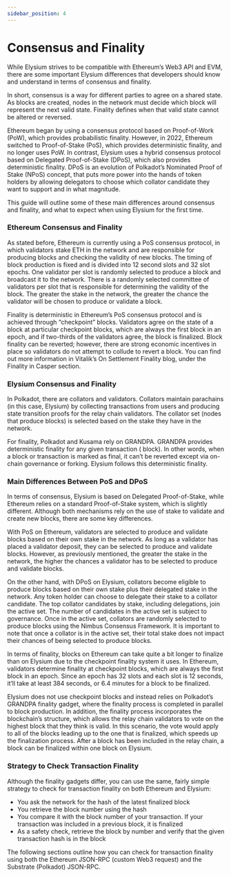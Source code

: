 ```yaml
---
sidebar_position: 4
---
```


# Consensus and Finality

While Elysium strives to be compatible with Ethereum’s Web3 API and EVM, there are some important Elysium differences
that developers should know and understand in terms of consensus and finality.

In short, consensus is a way for different parties to agree on a shared state. As blocks are created, nodes in the
network must decide which block will represent the next valid state. Finality defines when that valid state cannot be
altered or reversed.

Ethereum began by using a consensus protocol based on Proof-of-Work (PoW), which provides probabilistic finality.
However, in 2022, Ethereum switched to Proof-of-Stake (PoS), which provides deterministic finality, and no longer uses
PoW. In contrast, Elysium uses a hybrid consensus protocol based on Delegated Proof-of-Stake (DPoS), which also provides
deterministic finality. DPoS is an evolution of Polkadot’s Nominated Proof of Stake (NPoS) concept, that puts more power
into the hands of token holders by allowing delegators to choose which collator candidate they want to support and in
what magnitude.

This guide will outline some of these main differences around consensus and finality, and what to expect when using
Elysium for the first time.

### Ethereum Consensus and Finality

As stated before, Ethereum is currently using a PoS consensus protocol, in which validators stake ETH in the network and
are responsible for producing blocks and checking the validity of new blocks. The timing of block production is fixed
and is divided into 12 second slots and 32 slot epochs. One validator per slot is randomly selected to produce a block
and broadcast it to the network. There is a randomly selected committee of validators per slot that is responsible for
determining the validity of the block. The greater the stake in the network, the greater the chance the validator will
be chosen to produce or validate a block.

Finality is deterministic in Ethereum’s PoS consensus protocol and is achieved through “checkpoint” blocks. Validators
agree on the state of a block at particular checkpoint blocks, which are always the first block in an epoch, and if
two-thirds of the validators agree, the block is finalized. Block finality can be reverted; however, there are strong
economic incentives in place so validators do not attempt to collude to revert a block. You can find out more
information in Vitalik’s On Settlement Finality blog, under the Finality in Casper section.

### Elysium Consensus and Finality

In Polkadot, there are collators and validators. Collators maintain parachains (in this case, Elysium) by collecting
transactions from users and producing state transition proofs for the relay chain validators. The collator set (nodes
that produce blocks) is selected based on the stake they have in the network.

For finality, Polkadot and Kusama rely on GRANDPA. GRANDPA provides deterministic finality for any given transaction (
block). In other words, when a block or transaction is marked as final, it can’t be reverted except via on-chain
governance or forking. Elysium follows this deterministic finality.

### Main Differences Between PoS and DPoS

In terms of consensus, Elysium is based on Delegated Proof-of-Stake, while Ethereum relies on a standard Proof-of-Stake
system, which is slightly different. Although both mechanisms rely on the use of stake to validate and create new
blocks, there are some key differences.

With PoS on Ethereum, validators are selected to produce and validate blocks based on their own stake in the network. As
long as a validator has placed a validator deposit, they can be selected to produce and validate blocks. However, as
previously mentioned, the greater the stake in the network, the higher the chances a validator has to be selected to
produce and validate blocks.

On the other hand, with DPoS on Elysium, collators become eligible to produce blocks based on their own stake plus their
delegated stake in the network. Any token holder can choose to delegate their stake to a collator candidate. The top
collator candidates by stake, including delegations, join the active set. The number of candidates in the active set is
subject to governance. Once in the active set, collators are randomly selected to produce blocks using the Nimbus
Consensus Framework. It is important to note that once a collator is in the active set, their total stake does not
impact their chances of being selected to produce blocks.

In terms of finality, blocks on Ethereum can take quite a bit longer to finalize than on Elysium due to the checkpoint
finality system it uses. In Ethereum, validators determine finality at checkpoint blocks, which are always the first
block in an epoch. Since an epoch has 32 slots and each slot is 12 seconds, it’ll take at least 384 seconds, or 6.4
minutes for a block to be finalized.

Elysium does not use checkpoint blocks and instead relies on Polkadot’s GRANDPA finality gadget, where the finality
process is completed in parallel to block production. In addition, the finality process incorporates the blockchain’s
structure, which allows the relay chain validators to vote on the highest block that they think is valid. In this
scenario, the vote would apply to all of the blocks leading up to the one that is finalized, which speeds up the
finalization process. After a block has been included in the relay chain, a block can be finalized within one block on
Elysium.

### Strategy to Check Transaction Finality

Although the finality gadgets differ, you can use the same, fairly simple strategy to check for transaction finality on
both Ethereum and Elysium:

- You ask the network for the hash of the latest finalized block
- You retrieve the block number using the hash
- You compare it with the block number of your transaction. If your transaction was included in a previous block, it is
  finalized
- As a safety check, retrieve the block by number and verify that the given transaction hash is in the block

The following sections outline how you can check for transaction finality using both the Ethereum JSON-RPC (custom Web3
request) and the Substrate (Polkadot) JSON-RPC.

